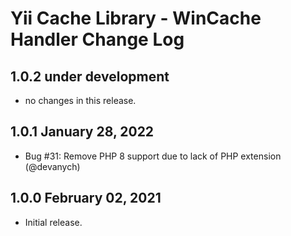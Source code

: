 # Yii Cache Library - WinCache Handler Change Log

## 1.0.2 under development

- no changes in this release.

## 1.0.1 January 28, 2022

- Bug #31: Remove PHP 8 support due to lack of PHP extension (@devanych)

## 1.0.0 February 02, 2021

- Initial release.
